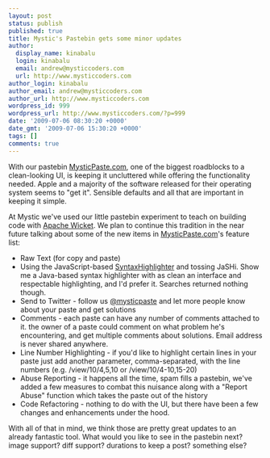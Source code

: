 ```yaml
---
layout: post
status: publish
published: true
title: Mystic's Pastebin gets some minor updates
author:
  display_name: kinabalu
  login: kinabalu
  email: andrew@mysticcoders.com
  url: http://www.mysticcoders.com
author_login: kinabalu
author_email: andrew@mysticcoders.com
author_url: http://www.mysticcoders.com
wordpress_id: 999
wordpress_url: http://www.mysticcoders.com/?p=999
date: '2009-07-06 08:30:20 +0000'
date_gmt: '2009-07-06 15:30:20 +0000'
tags: []
comments: true
---
```

With our pastebin <a href="http://mysticpaste.com">MysticPaste.com</a>, one of the biggest roadblocks to a clean-looking UI, is keeping it uncluttered while offering the functionality needed.  Apple and a majority of the software released for their operating system seems to "get it".  Sensible defaults and all that are important in keeping it simple.

At Mystic we've used our little pastebin experiment to teach on building code with <a href="http://wicket.apache.org" target="_blank">Apache Wicket</a>.  We plan to continue this tradition in the near future talking about some of the new items in <a href="http://mysticpaste.com">MysticPaste.com</a>'s feature list:

<ul>
<li>Raw Text (for copy and paste)</li>
<li>Using the JavaScript-based <a href="http://alexgorbatchev.com/wiki/" target="_blank">SyntaxHighlighter</a> and tossing JaSHi.  Show me a Java-based syntax highlighter with as clean an interface and respectable highlighting, and I'd prefer it.  Searches returned nothing though.</li>
<li>Send to Twitter - follow us <a href="http://www.twitter.com/mysticpaste">@mysticpaste</a> and let more people know about your paste and get solutions</li>
<li>Comments - each paste can have any number of comments attached to it.  the owner of a paste could comment on what problem he's encountering, and get multiple comments about solutions.  Email address is never shared anywhere.</li>
<li>Line Number Highlighting - if you'd like to highlight certain lines in your paste just add another parameter, comma-separated, with the line numbers (e.g. /view/10/4,5,10 or /view/10/4-10,15-20)</li>
<li>Abuse Reporting - it happens all the time, spam fills a pastebin, we've added a few measures to combat this nuisance along with a "Report Abuse" function which takes the paste out of the history</li>
<li>Code Refactoring - nothing to do with the UI, but there have been a few changes and enhancements under the hood.</li>
</ul>
With all of that in mind, we think those are pretty great updates to an already fantastic tool.  What would you like to see in the pastebin next?  image support?  diff support?  durations to keep a post?  something else?

